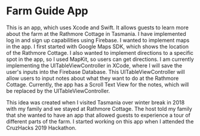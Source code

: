 # Farm Guide App

This is an app, which uses Xcode and Swift. It allows guests to learn more about the farm at the Rathmore Cottage in Tasmania. I have implemented log in and sign up capabilities using Firebase. I wanted to implement maps in the app. I first started with Google Maps SDK, which shows the location of the Rathmore Cottage. I also wanted to implement directions to a specific spot in the app, so I used MapKit, so users can get directions. I am currently implementing the UITableViewController in XCode, where I will save the user's inputs into the Firebase Database. This UITableViewController will allow users to input notes about what they want to do at the Rathmore Cottage. Currently, the app has a Scroll Text View for the notes, which will be replaced by the UITableViewController.

This idea was created when I visited Tasmania over winter break in 2018 with my family and we stayed at Rathmore Cottage. The host told my family that she wanted to have an app that allowed guests to experience a tour of different parts of the farm. I started working on this app when I attended the CruzHacks 2019 Hackathon.

